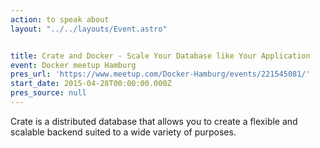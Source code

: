 ```yaml
---
action: to speak about
layout: "../../layouts/Event.astro"


title: Crate and Docker - Scale Your Database like Your Application
event: Docker meetup Hamburg
pres_url: 'https://www.meetup.com/Docker-Hamburg/events/221545081/'
start_date: 2015-04-28T00:00:00.000Z
pres_source: null
---
```


Crate is a distributed database that allows you to create a flexible and scalable backend suited to a wide variety of purposes.
